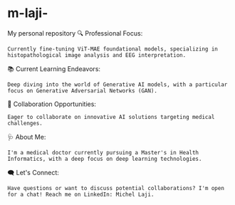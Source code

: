 # m-laji-
My personal repository
🔍 Professional Focus:

    Currently fine-tuning ViT-MAE foundational models, specializing in histopathological image analysis and EEG interpretation.

📚 Current Learning Endeavors:

    Deep diving into the world of Generative AI models, with a particular focus on Generative Adversarial Networks (GAN).

🤝 Collaboration Opportunities:

    Eager to collaborate on innovative AI solutions targeting medical challenges.

🩺 About Me:

    I'm a medical doctor currently pursuing a Master's in Health Informatics, with a deep focus on deep learning technologies.

🗨️ Let's Connect:

    Have questions or want to discuss potential collaborations? I'm open for a chat! Reach me on LinkedIn: Michel Laji.
